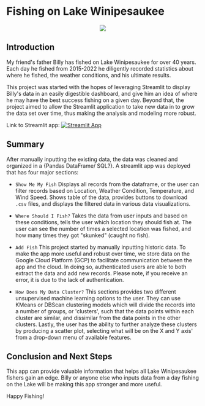 # Fishing on Lake Winipesaukee

<p align="center">
  <img src="https://github.com/aothree/Fishing-Winni-Classification/blob/main/images/img_8002.jpg"/>
</p>

## Introduction

My friend's father Billy has fished on Lake Winipesaukee for over 40 years.  Each day he fished from 2015-2022 he diligently recorded statistics about where he fished, the weather conditions, and his ultimate results.  

This project was started with the hopes of leveraging Streamlit to display Billy's data in an easily digestible dashboard, and give him an idea of where he may have the best success fishing on a given day.  Beyond that, the project aimed to allow the Streamlit application to take new data in to grow the data set over time, thus making the analysis and modeling more robust.  

Link to Streamlit app: [![Streamlit App](https://static.streamlit.io/badges/streamlit_badge_black_white.svg)](https://share.streamlit.io/dancosta154/winnipesaukee_multiregression/main/winni_st.py)

## Summary
After manually inputting the existing data, the data was cleaned and organized in a {Pandas DataFrame/ SQL?}.  A streamlit app was deployed that has four major sections:

* `Show Me My Fish`
Displays all records from the dataframe, or the user can filter records based on Location, Weather Condition, Temperature, and Wind Speed.  Shows table of the data, provides buttons to download `.csv` files, and displays the filtered data in various data visualizations.  

* `Where Should I Fish?`
Takes the data from user inputs and based on these conditions, tells the user which location they should fish at.  The user can see the number of times a selected location was fished, and how many times they got "skunked" (caught no fish).

* `Add Fish`
This project started by manually inputting historic data.  To make the app more useful and robust over time, we store data on the Google Cloud Platform (GCP) to facilitate communication between the app and the cloud.  In doing so, authenticated users are able to both extract the data and add new records. Please note, if you receive an error, it is due to the lack of authentication. 

* `How Does My Data Cluster?`
This sections provides two different unsupervised machine learning options to the user.  They can use KMeans or DBScan clustering models which will divide the records into a number of groups, or 'clusters', such that the data points within each cluster are similar, and dissimilar from the data points in the other clusters.  Lastly, the user has the ability to further analyze these clusters by producing a scatter plot, selecting what will be on the X and Y axis' from a drop-down menu of available features.  

## Conclusion and Next Steps
This app can provide valuable information that helps all Lake Winipesaukee fishers gain an edge.  Billy or anyone else who inputs data from a day fishing on the Lake will be making this app stronger and more useful.  

Happy Fishing!
